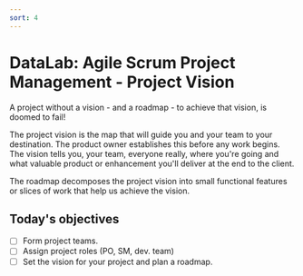 ```yaml
---
sort: 4
---
```


# DataLab: Agile Scrum Project Management - Project Vision

A project without a vision - and a roadmap - to achieve that vision, is
doomed to fail!

The project vision is the map that will guide you and your team to your destination.
The product owner establishes this before any work begins.
The vision tells you, your team, everyone really, where you're going and what
valuable product or enhancement you'll deliver at the end to the client.

The roadmap decomposes the project vision into small functional features or slices
of work that help us achieve the vision.

## Today's objectives
- [ ] Form project teams.
- [ ] Assign project roles (PO, SM, dev. team)
- [ ] Set the vision for your project and plan a roadmap.
